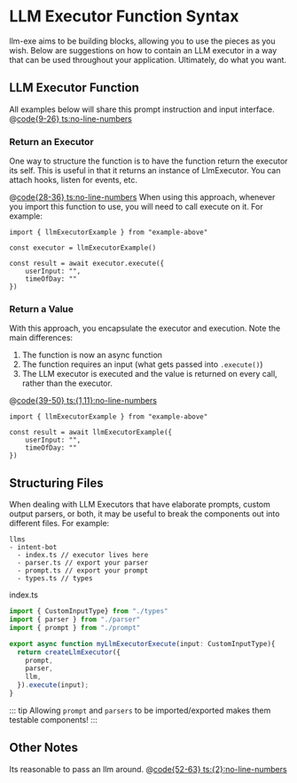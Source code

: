 # LLM Executor Function Syntax
llm-exe aims to be building blocks, allowing you to use the pieces as you wish. Below are suggestions on how to contain an LLM executor in a way that can be used throughout your application. Ultimately, do what you want.

## LLM Executor Function 

All examples below will share this prompt instruction and input interface.
@[code{9-26} ts:no-line-numbers](../../examples/basicFunctions.ts)

### Return an Executor
One way to structure the function is to have the function return the executor its self. This is useful in that it returns an instance of LlmExecutor. You can attach hooks, listen for events, etc.

@[code{28-36} ts:no-line-numbers](../../examples/basicFunctions.ts)
When using this approach, whenever you import this function to use, you will need to call execute on it. For example: 

```typescript:{5}:no-line-numbers
import { llmExecutorExample } from "example-above"

const executor = llmExecutorExample()

const result = await executor.execute({
    userInput: "",
    timeOfDay: ""
})
```

### Return a Value
With this approach, you encapsulate the executor and execution. Note the main differences: 
1. The function is now an async function
2. The function requires an input (what gets passed into `.execute()`)
3. The LLM executor is executed and the value is returned on every call, rather than the executor.

@[code{39-50} ts:{1,11}:no-line-numbers](../../examples/basicFunctions.ts)

```typescript:no-line-numbers
import { llmExecutorExample } from "example-above"

const result = await llmExecutorExample({
    userInput: "",
    timeOfDay: ""
})
```

## Structuring Files
When dealing with LLM Executors that have elaborate prompts, custom output parsers, or both, it may be useful to break the components out into different files. For example:

```
llms
- intent-bot
  - index.ts // executor lives here
  - parser.ts // export your parser
  - prompt.ts // export your prompt
  - types.ts // types
```
index.ts
```typescript
import { CustomInputType} from "./types"
import { parser } from "./parser"
import { prompt } from "./prompt"

export async function myLlmExecutorExecute(input: CustomInputType){
  return createLlmExecutor({
    prompt,
    parser,
    llm,
  }).execute(input);
}
```


::: tip
Allowing `prompt` and `parsers` to be imported/exported makes them testable components!
:::

## Other Notes
Its reasonable to pass an llm around.
@[code{52-63} ts:{2}:no-line-numbers](../../examples/basicFunctions.ts)

